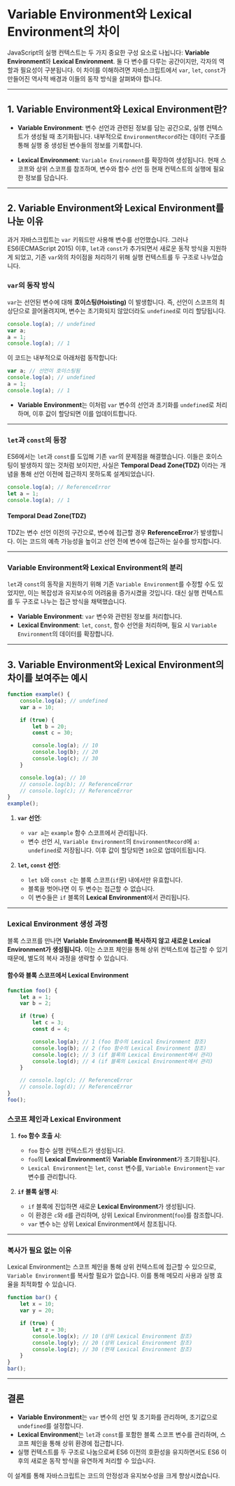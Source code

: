 # Variable Environment와 Lexical Environment의 차이

JavaScript의 실행 컨텍스트는 두 가지 중요한 구성 요소로 나뉩니다: **Variable Environment**와 **Lexical Environment**. 둘 다 변수를 다루는 공간이지만, 각자의 역할과 필요성이 구분됩니다. 이 차이를 이해하려면 자바스크립트에서 `var`, `let`, `const`가 만들어진 역사적 배경과 이들의 동작 방식을 살펴봐야 합니다.

---

## 1. Variable Environment와 Lexical Environment란?

- **Variable Environment**: 변수 선언과 관련된 정보를 담는 공간으로, 실행 컨텍스트가 생성될 때 초기화됩니다. 내부적으로 `EnvironmentRecord`라는 데이터 구조를 통해 실행 중 생성된 변수들의 정보를 기록합니다.

- **Lexical Environment**: `Variable Environment`를 확장하여 생성됩니다. 현재 스코프와 상위 스코프를 참조하며, 변수와 함수 선언 등 현재 컨텍스트의 실행에 필요한 정보를 담습니다.

---

## 2. Variable Environment와 Lexical Environment를 나눈 이유

과거 자바스크립트는 `var` 키워드만 사용해 변수를 선언했습니다. 그러나 ES6(ECMAScript 2015) 이후, `let`과 `const`가 추가되면서 새로운 동작 방식을 지원하게 되었고, 기존 `var`와의 차이점을 처리하기 위해 실행 컨텍스트를 두 구조로 나누었습니다.

### `var`의 동작 방식

`var`는 선언된 변수에 대해 **호이스팅(Hoisting)** 이 발생합니다. 즉, 선언이 스코프의 최상단으로 끌어올려지며, 변수는 초기화되지 않았더라도 `undefined`로 미리 할당됩니다.

```javascript
console.log(a); // undefined
var a;
a = 1;
console.log(a); // 1
```

이 코드는 내부적으로 아래처럼 동작합니다:

```javascript
var a; // 선언이 호이스팅됨
console.log(a); // undefined
a = 1;
console.log(a); // 1
```

- **Variable Environment**는 이처럼 `var` 변수의 선언과 초기화를 `undefined`로 처리하며, 이후 값이 할당되면 이를 업데이트합니다.

---

### `let`과 `const`의 등장

ES6에서는 `let`과 `const`를 도입해 기존 `var`의 문제점을 해결했습니다. 이들은 호이스팅이 발생하지 않는 것처럼 보이지만, 사실은 **Temporal Dead Zone(TDZ)** 이라는 개념을 통해 선언 이전에 접근하지 못하도록 설계되었습니다.

```javascript
console.log(a); // ReferenceError
let a = 1;
console.log(a); // 1
```

#### Temporal Dead Zone(TDZ)
TDZ는 변수 선언 이전의 구간으로, 변수에 접근할 경우 **ReferenceError**가 발생합니다. 이는 코드의 예측 가능성을 높이고 선언 전에 변수에 접근하는 실수를 방지합니다.

---

### Variable Environment와 Lexical Environment의 분리

`let`과 `const`의 동작을 지원하기 위해 기존 `Variable Environment`를 수정할 수도 있었지만, 이는 복잡성과 유지보수의 어려움을 증가시켰을 것입니다. 대신 실행 컨텍스트를 두 구조로 나누는 접근 방식을 채택했습니다.

- **Variable Environment**: `var` 변수와 관련된 정보를 처리합니다.
- **Lexical Environment**: `let`, `const`, 함수 선언을 처리하며, 필요 시 `Variable Environment`의 데이터를 확장합니다.

---

## 3. Variable Environment와 Lexical Environment의 차이를 보여주는 예시

```javascript
function example() {
    console.log(a); // undefined
    var a = 10;

    if (true) {
        let b = 20;
        const c = 30;

        console.log(a); // 10
        console.log(b); // 20
        console.log(c); // 30
    }

    console.log(a); // 10
    // console.log(b); // ReferenceError
    // console.log(c); // ReferenceError
}
example();
```

1. **`var` 선언**:
    - `var a`는 `example` 함수 스코프에서 관리됩니다.
    - 변수 선언 시, `Variable Environment`의 `EnvironmentRecord`에 `a: undefined`로 저장됩니다. 이후 값이 할당되면 `10`으로 업데이트됩니다.

2. **`let`, `const` 선언**:
    - `let b`와 `const c`는 블록 스코프(`if`문) 내에서만 유효합니다.
    - 블록을 벗어나면 이 두 변수는 접근할 수 없습니다.
    - 이 변수들은 `if` 블록의 **Lexical Environment**에서 관리됩니다.

---

### Lexical Environment 생성 과정

블록 스코프를 만나면 **Variable Environment를 복사하지 않고 새로운 Lexical Environment가 생성됩니다.** 이는 스코프 체인을 통해 상위 컨텍스트에 접근할 수 있기 때문에, 별도의 복사 과정을 생략할 수 있습니다.

#### 함수와 블록 스코프에서 Lexical Environment

```javascript
function foo() {
    let a = 1;
    var b = 2;

    if (true) {
        let c = 3;
        const d = 4;

        console.log(a); // 1 (foo 함수의 Lexical Environment 참조)
        console.log(b); // 2 (foo 함수의 Lexical Environment 참조)
        console.log(c); // 3 (if 블록의 Lexical Environment에서 관리)
        console.log(d); // 4 (if 블록의 Lexical Environment에서 관리)
    }

    // console.log(c); // ReferenceError
    // console.log(d); // ReferenceError
}
foo();
```

### 스코프 체인과 Lexical Environment

1. **`foo` 함수 호출 시**:
    - `foo` 함수 실행 컨텍스트가 생성됩니다.
    - `foo`의 **Lexical Environment**와 **Variable Environment**가 초기화됩니다.
    - `Lexical Environment`는 `let`, `const` 변수를, `Variable Environment`는 `var` 변수를 관리합니다.

2. **`if` 블록 실행 시**:
    - `if` 블록에 진입하면 새로운 **Lexical Environment**가 생성됩니다.
    - 이 환경은 `c`와 `d`를 관리하며, 상위 Lexical Environment(`foo`)를 참조합니다.
    - `var` 변수 `b`는 상위 Lexical Environment에서 참조됩니다.

---

### 복사가 필요 없는 이유

Lexical Environment는 스코프 체인을 통해 상위 컨텍스트에 접근할 수 있으므로, `Variable Environment`를 복사할 필요가 없습니다. 이를 통해 메모리 사용과 실행 효율을 최적화할 수 있습니다.

```javascript
function bar() {
    let x = 10;
    var y = 20;

    if (true) {
        let z = 30;
        console.log(x); // 10 (상위 Lexical Environment 참조)
        console.log(y); // 20 (상위 Lexical Environment 참조)
        console.log(z); // 30 (현재 Lexical Environment 참조)
    }
}
bar();
```

---

## 결론

- **Variable Environment**는 `var` 변수의 선언 및 초기화를 관리하며, 초기값으로 `undefined`를 설정합니다.
- **Lexical Environment**는 `let`과 `const`를 포함한 블록 스코프 변수를 관리하며, 스코프 체인을 통해 상위 환경에 접근합니다.
- 실행 컨텍스트를 두 구조로 나눔으로써 ES6 이전의 호환성을 유지하면서도 ES6 이후의 새로운 동작 방식을 유연하게 처리할 수 있습니다.

이 설계를 통해 자바스크립트는 코드의 안정성과 유지보수성을 크게 향상시켰습니다.